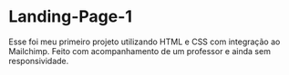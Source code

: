 # Landing-Page-1
Esse foi meu primeiro projeto utilizando HTML e CSS com integração ao Mailchimp. Feito com acompanhamento de um professor e ainda sem responsividade.
